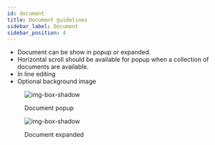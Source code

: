 ```yaml
---
id: document
title: Document guidelines
sidebar_label: Document
sidebar_position: 4
---
```


- Document can be show in popup or expanded.
- Horizontal scroll should be available for popup when a collection of documents are available.
- In line editing
- Optional background image


<figure>

![img-box-shadow](/img/design/design-document-popup.png)
<figcaption>Document popup</figcaption>
</figure>

<figure>

![img-box-shadow](/img/design/design-document-full.png)
<figcaption>Document expanded</figcaption>
</figure>


